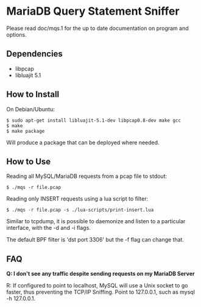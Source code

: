 MariaDB Query Statement Sniffer
===============================

Please read doc/mqs.1 for the up to date documentation on program and options.

Dependencies
------------

* libpcap
* libluajit 5.1


How to Install
--------------

On Debian/Ubuntu:

	$ sudo apt-get install libluajit-5.1-dev libpcap0.8-dev make gcc
	$ make
	$ make package

Will produce a package that can be deployed where needed.

How to Use
----------

Reading all MySQL/MariaDB requests from a pcap file to stdout:

	$ ./mqs -r file.pcap

Reading only INSERT requests using a lua script to filter:

	$ ./mqs -r file.pcap -s ./lua-scripts/print-insert.lua


Similar to tcpdump, it is possible to daemonize and listen to a particular interface, with the -d and -i flags.

The default BPF filter is 'dst port 3306' but the -f flag can change that.


FAQ
---

**Q: I don't see any traffic despite sending requests on my MariaDB Server**

R: If configured to point to localhost, MySQL will use a Unix socket to go faster, thus preventing the TCP/IP Sniffing. Point to 127.0.0.1, such as mysql -h 127.0.0.1.

